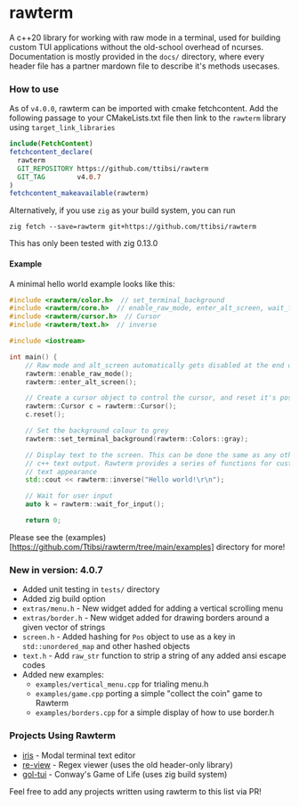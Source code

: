 # rawterm
A c++20 library for working with raw mode in a terminal, used for building
custom TUI applications without the old-school overhead of ncurses.
Documentation is mostly provided in the `docs/` directory, where every header
file has a partner mardown file to describe it's methods usecases.

### How to use
As of `v4.0.0`, rawterm can be imported with cmake fetchcontent. Add the
following passage to your CMakeLists.txt file then link to the `rawterm`
library using `target_link_libraries`

```cmake
include(FetchContent)
fetchcontent_declare(
  rawterm
  GIT_REPOSITORY https://github.com/ttibsi/rawterm
  GIT_TAG        v4.0.7
)
fetchcontent_makeavailable(rawterm)
```

Alternatively, if you use `zig` as your build system, you can run

```console
zig fetch --save=rawterm git+https://github.com/ttibsi/rawterm
```

This has only been tested with zig 0.13.0

#### Example
A minimal hello world example looks like this:

```cpp
#include <rawterm/color.h>  // set_terminal_background
#include <rawterm/core.h>  // enable_raw_mode, enter_alt_screen, wait_for_input
#include <rawterm/cursor.h>  // Cursor
#include <rawterm/text.h>  // inverse

#include <iostream>

int main() {
    // Raw mode and alt_screen automatically gets disabled at the end of the program
    rawterm::enable_raw_mode();
    rawterm::enter_alt_screen();

    // Create a cursor object to control the cursor, and reset it's position
    rawterm::Cursor c = rawterm::Cursor();
    c.reset();

    // Set the background colour to grey
    rawterm::set_terminal_background(rawterm::Colors::gray);

    // Display text to the screen. This can be done the same as any other
    // c++ text output. Rawterm provides a series of functions for customising
    // text appearance
    std::cout << rawterm::inverse("Hello world!\r\n");

    // Wait for user input
    auto k = rawterm::wait_for_input();

    return 0;
```

Please see the (examples)[https://github.com/Ttibsi/rawterm/tree/main/examples]
directory for more!

### New in version: 4.0.7
* Added unit testing in `tests/` directory
* Added zig build option
* `extras/menu.h` - New widget added for adding a vertical scrolling menu
* `extras/border.h` - New widget added for drawing borders around a given
vector of strings
* `screen.h` - Added hashing for `Pos` object to use as a key in
`std::unordered_map` and other hashed objects
* `text.h` - Add `raw_str` function to strip a string of any added ansi escape
codes
* Added new examples:
    * `examples/vertical_menu.cpp` for trialing menu.h
    * `examples/game.cpp` porting a simple "collect the coin" game to Rawterm
    * `examples/borders.cpp` for a simple display of how to use border.h

### Projects Using Rawterm
* [iris](https://github.com/ttibsi/iris) - Modal terminal text editor
* [re-view](https://github.com/ttibsi/re-view) - Regex viewer (uses the old header-only library)
* [gol-tui](https://github.com/ttibsi/gol-tui) - Conway's Game of Life (uses zig build system)

Feel free to add any projects written using rawterm to this list via PR!
